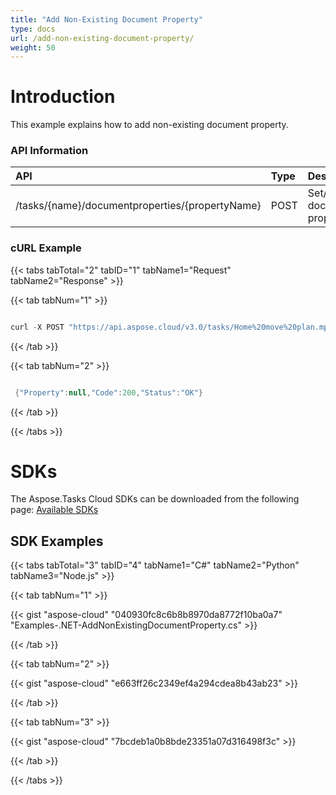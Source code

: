 ```yaml
---
title: "Add Non-Existing Document Property"
type: docs
url: /add-non-existing-document-property/
weight: 50
---
```


# **Introduction**
This example explains how to add non-existing document property. 
### **API Information**

|**API**|**Type**|**Description**|**Resource Link**|
| :- | :- | :- | :- |
|/tasks/{name}/documentproperties/{propertyName}|POST|Set/create document property|[PostDocumentProperty](https://apireference.aspose.cloud/tasks/#/TasksDocumentProperties/PostDocumentProperty)|
### **cURL Example**
{{< tabs tabTotal="2" tabID="1" tabName1="Request" tabName2="Response" >}}

{{< tab tabNum="1" >}}

```java

curl -X POST "https://api.aspose.cloud/v3.0/tasks/Home%20move%20plan.mpp/documentproperties/test-prop" -H "accept: application/json" -H "authorization: Bearer eyJhbGciOiJSUzI1NiIsInR5cCI6IkpXVCJ9.eyJuYmYiOjE1NjUyMDk3NTksImV4cCI6MTU2NTI5NjE1OSwiaXNzIjoiaHR0cHM6Ly9hcGkuYXNwb3NlLmNsb3VkIiwiYXVkIjpbImh0dHBzOi8vYXBpLmFzcG9zZS5jbG91ZC9yZXNvdXJjZXMiLCJhcGkucGxhdGZvcm0iLCJhcGkucHJvZHVjdHMiXSwiY2xpZW50X2lkIjoiOWYwYjI2ZDEtMGYxZi00MDNiLTliYTQtMTMzMzk4MGFjNmRiIiwiY2xpZW50X2lkU3J2SWQiOiIiLCJzY29wZSI6WyJhcGkucGxhdGZvcm0iLCJhcGkucHJvZHVjdHMiXX0.hl4CZ8kKgceOuRjwydQh87CCflf9Arca8io3L0OruC7N3rhSouJLZWDtyeGrtornpLerpVSN_yokWJTdTBtHHW7i_vt46wSJy5evh03ccWxUjXWsc3Tbt-T4sfWOtIYreET7hwE_A-5AJoRPsyR8TKOHIGsbRZ2H5nX3XdEZgfcEFCV77RiHyIET4tlYtdplnjaFCBRHXCidgtbLzm0Bislejr5onrYS0DRz7XCxfndwaCfzxE0ylL1vHUkv41ZSmq1MnCVcmA2ZVno8-JeDjL1d8CdqORNCab5Yj_Sz7S7z_kDesrBGZ1uc4gpSYd6rz67apeG_Wa6J8aKi3W9bnw" -H "Content-Type: application/json" -d "{ \"Name\": \"test-prop\", \"Value\": \"aspose\"}"

```

{{< /tab >}}

{{< tab tabNum="2" >}}

```java

 {"Property":null,"Code":200,"Status":"OK"}

```

{{< /tab >}}

{{< /tabs >}}
# **SDKs**
The Aspose.Tasks Cloud SDKs can be downloaded from the following page: [Available SDKs](/available-sdks/)
## **SDK Examples**
{{< tabs tabTotal="3" tabID="4" tabName1="C#" tabName2="Python" tabName3="Node.js" >}}

{{< tab tabNum="1" >}}

{{< gist "aspose-cloud" "040930fc8c6b8b8970da8772f10ba0a7" "Examples-.NET-AddNonExistingDocumentProperty.cs" >}}

{{< /tab >}}

{{< tab tabNum="2" >}}

{{< gist "aspose-cloud" "e663ff26c2349ef4a294cdea8b43ab23" >}}

{{< /tab >}}

{{< tab tabNum="3" >}}

{{< gist "aspose-cloud" "7bcdeb1a0b8bde23351a07d316498f3c" >}}

{{< /tab >}}

{{< /tabs >}}
